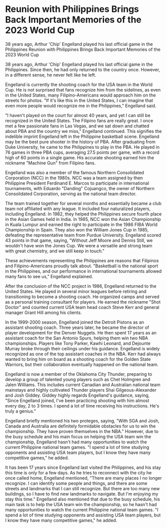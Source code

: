 #  Reunion with Philippines Brings Back Important Memories of the 2023 World Cup

38 years ago, Arthur 'Chip' Engelland played his last official game in the Philippines 
  Reunion with Philippines Brings Back Important Memories of the 2023 World Cup

38 years ago, Arthur 'Chip' Engelland played his last official game in the Philippines. Since then, he had only returned to the country once. However, in a different sense, he never felt like he left.

Engelland is currently the shooting coach for the USA team in the World Cup. He is not surprised that fans recognize him from the sidelines, as even in the United States, many Filipino-Americans would approach him on the streets for photos. "If it's like this in the United States, I can imagine that even more people would recognize me in the Philippines," Engelland said.

"I haven't played on the court for almost 40 years, and yet I can still be recognized in the United States. The Filipino fans are really great. I once met a few passionate fans in Las Vegas, and we sat down and chatted about PBA and the country we miss," Engelland continued. This signifies the indelible imprint Engelland left in the Philippine basketball scene. Engelland may be the best pure shooter in the history of PBA. After graduating from Duke University, he came to the Philippines to play in the PBA. He played in 76 games in three PBA cups, averaging 27.5 points per game, with a record high of 60 points in a single game. His accurate shooting earned him the nickname "Machine Gun" from Filipino fans.

Engelland was also a member of the famous Northern Consolidated Corporation (NCC) in the 1980s. NCC was a team assigned by then Philippine President Ferdinand E. Marcos to participate in international tournaments, with Eduardo "Danding" Cojuangco, the owner of Northern Consolidated Corporation, serving as the national team director.

The team trained together for several months and essentially became a club team not affiliated with any league. It included four naturalized players, including Engelland. In 1982, they helped the Philippines secure fourth place in the Asian Games held in India. In 1985, NCC won the Asian Championship in Kuala Lumpur and earned the right to participate in the 1986 FIBA World Championship in Spain. They also won the William Jones Cup in 1985, defeating the representative team from Purdue University. Engelland scored 43 points in that game, saying, "Without Jeff Moore and Dennis Still, we wouldn't have won the Jones Cup. We were a versatile and strong team with great chemistry, and we still keep in touch."

These achievements representing the Philippines are reasons that Filipinos and Filipino-Americans proudly talk about. "Basketball is the national sport in the Philippines, and our performance in international tournaments allowed many fans to see us," Engelland explained.

After the conclusion of the NCC project in 1986, Engelland returned to the United States. He played in several minor leagues before retiring and transitioning to become a shooting coach. He organized camps and served as a personal training consultant for players. He earned the nickname "Shot Doctor" and counted current USA team head coach Steve Kerr and general manager Grant Hill among his clients.

In the 1999-2000 season, Engelland joined the Detroit Pistons as an assistant shooting coach. Three years later, he became the director of player development for the Denver Nuggets. He then spent 17 years as an assistant coach for the San Antonio Spurs, helping them win two NBA championships. Players like Tony Parker, Kawhi Leonard, and Dejounte Murray broke through their ceilings under his guidance. Engelland is widely recognized as one of the top assistant coaches in the NBA. Kerr had always wanted to bring him on board as a shooting coach for the Golden State Warriors, but their collaboration eventually happened on the national team.

Engelland is now a member of the Oklahoma City Thunder, preparing to develop a group of talented young players such as Chet Holmgren and Jalen Williams. This includes current Canadian and Australian national team mainstays and highly cultivated Thunder players Shai Gilgeous-Alexander and Josh Giddey. Giddey highly regards Engelland's guidance, saying, "Since Engelland joined, I've been practicing shooting with him almost every day, 2 to 3 times. I spend a lot of time receiving his instructions. He's truly a genius."

Engelland briefly mentioned his two proteges, saying, "With SGA and Josh, Canada and Australia are definitely formidable obstacles for us to win the championship. They have proven themselves in the NBA." However, due to the busy schedule and his main focus on helping the USA team win the championship, Engelland hasn't had many opportunities to watch the current Philippine national team games. "I spend a lot of time studying opponents and assisting USA team players, but I know they have many competitive games," he added.

It has been 17 years since Engelland last visited the Philippines, and his stay this time is only for a few days. As he tries to reconnect with the city he once called home, Engelland mentioned, "There are many places I no longer recognize. I can identify some people and things, and there are some streets and landmarks that I can still recognize. But there are too many new buildings, so I have to find new landmarks to navigate. But I'm enjoying my stay this time." Engelland also mentioned that due to the busy schedule, his main task is to help the USA team win the championship, so he hasn't had many opportunities to watch the current Philippine national team games. "I spend a lot of time studying opponents and assisting USA team players, but I know they have many competitive games," he added.